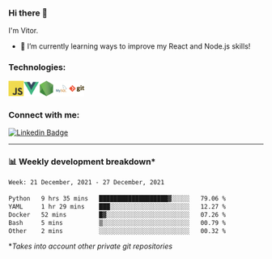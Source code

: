 ### Hi there 👋

I'm Vitor.

- 🌱 I’m currently learning ways to improve my React and Node.js skills!

### Technologies:
<img align="left" alt="Javascript" width="30px" src="https://raw.githubusercontent.com/github/explore/80688e429a7d4ef2fca1e82350fe8e3517d3494d/topics/javascript/javascript.png"/>
<img align="left" alt="VueJs" width="30px" src="https://raw.githubusercontent.com/github/explore/80688e429a7d4ef2fca1e82350fe8e3517d3494d/topics/vue/vue.png"/>
<img align="left" alt="Nodejs" width="30px" src="https://raw.githubusercontent.com/github/explore/80688e429a7d4ef2fca1e82350fe8e3517d3494d/topics/nodejs/nodejs.png" />
<img align="left" alt="Mysql" width="30px" src="https://raw.githubusercontent.com/github/explore/80688e429a7d4ef2fca1e82350fe8e3517d3494d/topics/mysql/mysql.png"/>
<img align="left" alt="Git" width="30px" src="https://raw.githubusercontent.com/github/explore/80688e429a7d4ef2fca1e82350fe8e3517d3494d/topics/git/git.png"/> 

<br /> <br />
### Connect with me:
[![Linkedin Badge](https://img.shields.io/badge/-LinkedIn-blue?style=flat-square&logo=Linkedin&logoColor=white&link=https://www.linkedin.com/in/felipefialho)](https://www.linkedin.com/in/vitorlc)

---

<!-- <p align="center"> <img src="https://komarev.com/ghpvc/?username=vitorlc&label=👀" alt="eitchtee" /> </p> -->
### :bar_chart: Weekly development breakdown*
<!--START_SECTION:waka-->
```text
Week: 21 December, 2021 - 27 December, 2021

Python   9 hrs 35 mins   ███████████████████▓░░░░░   79.06 % 
YAML     1 hr 29 mins    ███░░░░░░░░░░░░░░░░░░░░░░   12.27 % 
Docker   52 mins         █▓░░░░░░░░░░░░░░░░░░░░░░░   07.26 % 
Bash     5 mins          ▒░░░░░░░░░░░░░░░░░░░░░░░░   00.79 % 
Other    2 mins          ░░░░░░░░░░░░░░░░░░░░░░░░░   00.32 % 
```
<!--END_SECTION:waka-->

**Takes into account other private git repositories*
